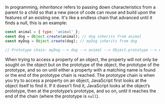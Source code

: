 In programming, _inheritance_ refers to passing down characteristics from a parent to a child so that a new piece of code can reuse and build upon the features of an existing one.  It's like a endless chain that advanced until it finds a null, this is an example:
```js
const animal = { type: 'animal' };
const dog = Object.create(animal); // dog inherits from animal
const myDog = Object.create(dog); // myDog inherits from dog

// Prototype chain: myDog --> dog --> animal --> Object.prototype --> null
```


When trying to access a property of an object, the property will not only be sought on the object but on the prototype of the object, the prototype of the prototype, and so on until either a property with a matching name is found or the end of the prototype chain is reached.
The prototype chain is when you try to access a property on an object, JavaScript first looks at the object itself to find it. If it doesn’t find it, JavaScript looks at the object’s prototype, then at the prototype’s prototype, and so on, until it reaches the end of the chain (where the prototype is `null`).